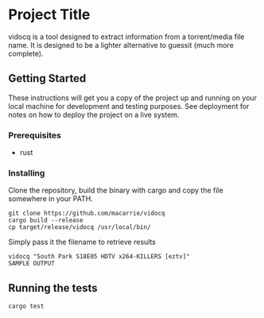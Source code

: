 # Project Title

vidocq is a tool designed to extract information from a torrent/media file name. It is designed to be a lighter alternative to guessit (much more complete).

## Getting Started

These instructions will get you a copy of the project up and running on your local machine for development and testing purposes. See deployment for notes on how to deploy the project on a live system.

### Prerequisites

* rust

### Installing

Clone the repository, build the binary with cargo and copy the file somewhere in your PATH.

```
git clone https://github.com/macarrie/vidocq
cargo build --release
cp target/release/vidocq /usr/local/bin/
```

Simply pass it the filename to retrieve results
```
vidocq "South Park S18E05 HDTV x264-KILLERS [eztv]"
SAMPLE OUTPUT
```

## Running the tests

```
cargo test
```
